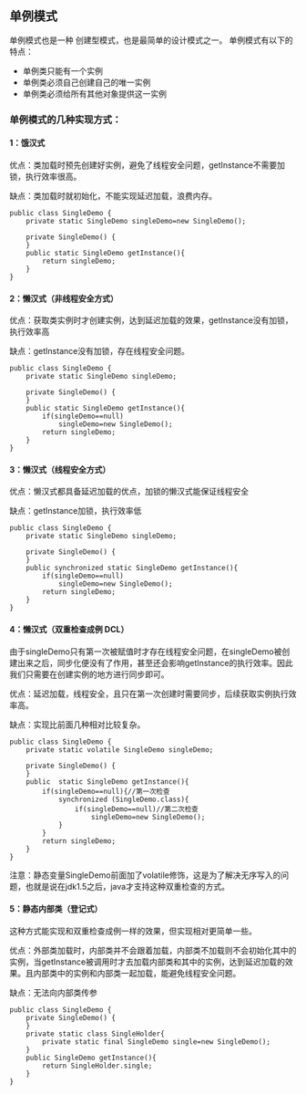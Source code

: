 ## 单例模式
单例模式也是一种 创建型模式，也是最简单的设计模式之一。
单例模式有以下的特点：
- 单例类只能有一个实例
- 单例类必须自己创建自己的唯一实例
- 单例类必须给所有其他对象提供这一实例

### 单例模式的几种实现方式：
#### 1：饿汉式
优点：类加载时预先创建好实例，避免了线程安全问题，getInstance不需要加锁，执行效率很高。

缺点：类加载时就初始化，不能实现延迟加载，浪费内存。


```
public class SingleDemo {
    private static SingleDemo singleDemo=new SingleDemo();

    private SingleDemo() {
    }
    public static SingleDemo getInstance(){
        return singleDemo;
    }
} 
```


#### 2：懒汉式（非线程安全方式）
优点：获取类实例时才创建实例，达到延迟加载的效果，getInstance没有加锁，执行效率高

缺点：getInstance没有加锁，存在线程安全问题。

```
public class SingleDemo {
    private static SingleDemo singleDemo;

    private SingleDemo() {
    }
    public static SingleDemo getInstance(){
        if(singleDemo==null)
            singleDemo=new SingleDemo();
        return singleDemo;
    }
}
```


#### 3：懒汉式（线程安全方式）
优点：懒汉式都具备延迟加载的优点，加锁的懒汉式能保证线程安全

缺点：getInstance加锁，执行效率低

```
public class SingleDemo {
    private static SingleDemo singleDemo;

    private SingleDemo() {
    }
    public synchronized static SingleDemo getInstance(){
        if(singleDemo==null)
            singleDemo=new SingleDemo();
        return singleDemo;
    }
}
```


#### 4：懒汉式（双重检查成例 DCL）
由于singleDemo只有第一次被赋值时才存在线程安全问题，在singleDemo被创建出来之后，同步化便没有了作用，甚至还会影响getInstance的执行效率。因此我们只需要在创建实例的地方进行同步即可。

优点：延迟加载，线程安全，且只在第一次创建时需要同步，后续获取实例执行效率高。

缺点：实现比前面几种相对比较复杂。

```
public class SingleDemo {
    private static volatile SingleDemo singleDemo;

    private SingleDemo() {
    }
    public  static SingleDemo getInstance(){
        if(singleDemo==null){//第一次检查
            synchronized (SingleDemo.class){
                if(singleDemo==null)//第二次检查
                    singleDemo=new SingleDemo();
            }
        }
        return singleDemo;
    }
}
```

注意：静态变量SingleDemo前面加了volatile修饰，这是为了解决无序写入的问题，也就是说在jdk1.5之后，java才支持这种双重检查的方式。

#### 5：静态内部类（登记式）
这种方式能实现和双重检查成例一样的效果，但实现相对更简单一些。

优点：外部类加载时，内部类并不会跟着加载，内部类不加载则不会初始化其中的实例，当getInstance被调用时才去加载内部类和其中的实例，达到延迟加载的效果。且内部类中的实例和内部类一起加载，能避免线程安全问题。

缺点：无法向内部类传参

```
public class SingleDemo {
    private SingleDemo() {
    }
    private static class SingleHolder{
        private static final SingleDemo single=new SingleDemo();
    }
    public SingleDemo getInstance(){
        return SingleHolder.single;
    }
}
```

